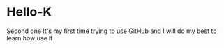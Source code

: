 # Hello-K
Second one
It's my first time trying to use GitHub and I will do my best to learn how use it 
